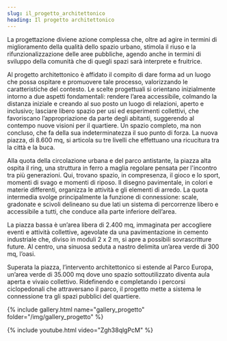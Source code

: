 ```yaml
---
slug: il_progetto_architettonico
heading: Il progetto architettonico
---
```


La progettazione diviene azione complessa che, oltre ad agire in termini di miglioramento della qualità dello spazio urbano, stimola il riuso e la rifunzionalizzazione delle aree pubbliche, agendo anche in termini di sviluppo della comunità che di quegli spazi sarà interprete e fruitrice.

Al progetto architettonico è affidato il compito di dare forma ad un luogo che possa ospitare e promuovere tale processo, valorizzando le caratteristiche del contesto. Le scelte progettuali si orientano inizialmente intorno a due aspetti fondamentali: rendere l’area accessibile, colmando la distanza iniziale e creando al suo posto un luogo di relazioni, aperto e inclusivo; lasciare libero spazio per usi ed esperimenti collettivi, che favoriscano l’appropriazione da parte degli abitanti, suggerendo al contempo nuove visioni per il quartiere. Un spazio completo, ma non concluso, che fa della sua indeterminatezza il suo punto di forza.
La nuova piazza, di 8.600 mq, si articola su tre livelli che effettuano una ricucitura tra la città e la buca.

Alla quota della circolazione urbana e del parco antistante, la piazza alta ospita il ring, una struttura in ferro a maglia regolare pensata per l'incontro tra più generazioni. Qui, trovano spazio, in compresenza, il gioco e lo sport, momenti di svago e momenti di riposo. Il disegno pavimentale, in colori e materie differenti, organizza le attività e gli elementi di arredo.
La quota intermedia svolge principalmente la funzione di connessione: scale, gradonate e scivoli delineano su due lati un sistema di percorrenze libero e accessibile a tutti, che conduce alla parte inferiore dell’area.

La piazza bassa è un’area libera di 2.400 mq, immaginata per accogliere eventi e attività collettive, agevolate da una pavimentazione in cemento industriale che, diviso in moduli 2 x 2 m, si apre a possibili sovrascritture future. Al centro, una sinuosa seduta a nastro delimita un’area verde di 300 mq, l’oasi.

Superata la piazza, l’intervento architettonico si estende al Parco Europa, un’area verde di 35.000 mq dove uno spazio sottoutilizzato diventa aula aperta e vivaio collettivo. Ridefinendo e completando i percorsi ciclopedonali che attraversano il parco, il progetto mette a sistema le connessione tra gli spazi pubblici del quartiere.

{% include gallery.html name="gallery_progetto" folder="/img/gallery_progetto" %}

{% include youtube.html video="Zgh38qlgPcM" %}
